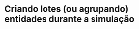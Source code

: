 # Criando lotes (ou agrupando) entidades durante a simulação
<!--- Como fazer o batch/separate no Simpy ---!>


